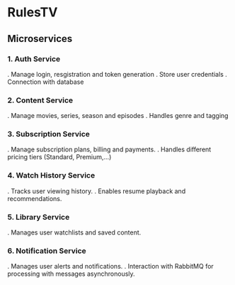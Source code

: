 # RulesTV

## Microservices

### 1. Auth Service
. Manage login, resgistration and token generation
. Store user credentials 
. Connection with database

### 2. Content Service
. Manage movies, series, season and episodes
. Handles genre and tagging

### 3. Subscription Service
. Manage subscription plans, billing and payments.
. Handles different pricing tiers (Standard, Premium,...)

### 4. Watch History Service
. Tracks user viewing history.
. Enables resume playback and recommendations.

### 5. Library Service
. Manages user watchlists and saved content.

### 6. Notification Service
. Manages user alerts and notifications.
. Interaction with RabbitMQ for processing with messages asynchronously.







